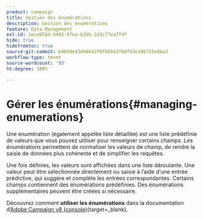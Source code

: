 ```yaml
---
product: campaign
title: Gestion des énumérations
description: Gestion des énumérations
feature: Data Management
exl-id: 2ece058d-b493-4fea-b3db-322cf7ea7f4f
hide: true
hidefromtoc: true
source-git-commit: b4059e43d98643f0f8b5b3f68f03e10b755e8ba3
workflow-type: tm+mt
source-wordcount: '93'
ht-degree: 100%

---
```


# Gérer les énumérations{#managing-enumerations}

Une énumération (également appelée liste détaillée) est une liste prédéfinie de valeurs que vous pouvez utiliser pour renseigner certains champs. Les énumérations permettent de normaliser les valeurs de champ, de rendre la saisie de données plus cohérente et de simplifier les requêtes.

Une fois définies, les valeurs sont affichées dans une liste déroulante. Une valeur peut être sélectionnée directement ou saisie à l’aide d’une entrée prédictive, qui suggère et complète les entrées correspondantes. Certains champs contiennent des énumérations prédéfinies. Des énumérations supplémentaires peuvent être créées si nécessaire.

Découvrez comment **utiliser les énumérations** dans la documentation d’[Adobe Campaign v8 (console)](https://experienceleague.adobe.com/fr/docs/campaign/campaign-v8/config/settings/enumerations){target=_blank}.

